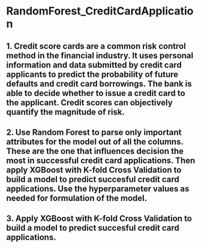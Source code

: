 # RandomForest_CreditCardApplication
## 1. Credit score cards are a common risk control method in the financial industry. It uses personal information and data submitted by credit card applicants to predict the probability of future defaults and credit card borrowings. The bank is able to decide whether to issue a credit card to the applicant. Credit scores can objectively quantify the magnitude of risk.
## 2. Use Random Forest to parse only important attributes for the model out of all the columns. These are the one that influences decision the most in successful credit card applications. Then apply XGBoost with K-fold Cross Validation to build a model to predict succesful credit card applications. Use the hyperparameter values as needed for formulation of the model.
## 3. Apply XGBoost with K-fold Cross Validation to build a model to predict succesful credit card applications.
